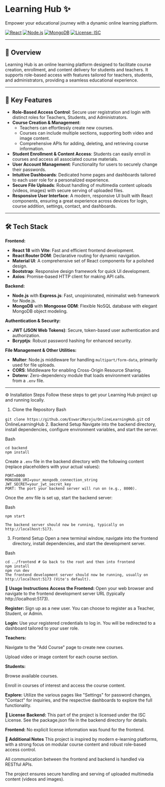 # Learning Hub ✨

Empower your educational journey with a dynamic online learning platform.

[![React](https://img.shields.io/badge/React-18-61DAFB?logo=react&logoColor=white)](https://react.dev/)
[![Node.js](https://img.shields.io/badge/Node.js-Express-339933?logo=node.js&logoColor=white)](https://nodejs.org/)
[![MongoDB](https://img.shields.io/badge/MongoDB-Mongoose-47A248?logo=mongodb&logoColor=white)](https://www.mongodb.com/)
[![License: ISC](https://img.shields.io/badge/License-ISC-blue.svg)](https://opensource.org/licenses/ISC)

---

## 🚀 Overview

Learning Hub is an online learning platform designed to facilitate course creation, enrollment, and content delivery for students and teachers. It supports role-based access with features tailored for teachers, students, and administrators, providing a seamless educational experience.

---

## 🚀 Key Features

* **Role-Based Access Control**: Secure user registration and login with distinct roles for Teachers, Students, and Administrators.
* **Course Creation & Management**:
    * Teachers can effortlessly create new courses.
    * Courses can include multiple sections, supporting both video and image content.
    * Comprehensive APIs for adding, deleting, and retrieving course information.
* **Student Enrollment & Content Access**: Students can easily enroll in courses and access all associated course materials.
* **User Account Management**: Functionality for users to securely change their passwords.
* **Intuitive Dashboards**: Dedicated home pages and dashboards tailored to each user role for a personalized experience.
* **Secure File Uploads**: Robust handling of multimedia content uploads (videos, images) with secure serving of uploaded files.
* **Responsive User Interface**: A modern, responsive UI built with React components, ensuring a great experience across devices for login, course addition, settings, contact, and dashboards.

---

## 🛠️ Tech Stack

**Frontend:**

* **React 18** with **Vite**: Fast and efficient frontend development.
* **React Router DOM**: Declarative routing for dynamic navigation.
* **Material UI**: A comprehensive set of React components for a polished design.
* **Bootstrap**: Responsive design framework for quick UI development.
* **Axios**: Promise-based HTTP client for making API calls.

**Backend:**

* **Node.js** with **Express.js**: Fast, unopinionated, minimalist web framework for Node.js.
* **MongoDB** with **Mongoose ODM**: Flexible NoSQL database with elegant MongoDB object modeling.

**Authentication & Security:**

* **JWT (JSON Web Tokens)**: Secure, token-based user authentication and authorization.
* **Bcryptjs**: Robust password hashing for enhanced security.

**File Management & Other Utilities:**

* **Multer**: Node.js middleware for handling `multipart/form-data`, primarily used for file uploads.
* **CORS**: Middleware for enabling Cross-Origin Resource Sharing.
* **Dotenv**: Zero-dependency module that loads environment variables from a `.env` file.

---



⚙️ Installation Steps
Follow these steps to get your Learning Hub project up and running locally.

1. Clone the Repository
Bash

`git clone https://github.com/EswariMaroju/OnlineLearningHub.git`
cd OnlineLearningHub
2. Backend Setup
Navigate into the backend directory, install dependencies, configure environment variables, and start the server.

Bash

```
cd backend
npm install
```

Create a `.env` file in the backend directory with the following content (replace placeholders with your actual values):

```
PORT=8000
MONGODB_URI=your_mongodb_connection_string
JWT_SECRET=your_jwt_secret_key
PORT: The port your backend server will run on (e.g., 8000).
```

Once the .env file is set up, start the backend server:

Bash

```
npm start

The backend server should now be running, typically on http://localhost:5173.
```

3. Frontend Setup
Open a new terminal window, navigate into the frontend directory, install dependencies, and start the development server.

Bash

```
cd ../frontend # Go back to the root and then into frontend
npm install
npm run dev
The frontend development server should now be running, usually on http://localhost:5173 (Vite's default).
```

**🚀 Usage Instructions**
**Access the Frontend:** Open your web browser and navigate to the frontend development server URL (typically http://localhost:5173).

**Register:** Sign up as a new user. You can choose to register as a Teacher, Student, or Admin.

**Login:** Use your registered credentials to log in. You will be redirected to a dashboard tailored to your user role.

**Teachers:**

Navigate to the "Add Course" page to create new courses.

Upload video or image content for each course section.

**Students:**

Browse available courses.

Enroll in courses of interest and access the course content.

**Explore:** Utilize the various pages like "Settings" for password changes, "Contact" for inquiries, and the respective dashboards to explore the full functionality.

**📄 License**
**Backend:** This part of the project is licensed under the ISC License. See the package.json file in the backend directory for details.

**Frontend:** No explicit license information was found for the frontend.

**📝 Additional Notes**
This project is inspired by modern e-learning platforms, with a strong focus on modular course content and robust role-based access control.

All communication between the frontend and backend is handled via RESTful APIs.

The project ensures secure handling and serving of uploaded multimedia content (videos and images).

